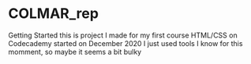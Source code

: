 # COLMAR_rep
Getting Started
this is project I made for my first course HTML/CSS on Codecademy started on December 2020
I just used tools I know for this momment, so maybe it seems a bit bulky
